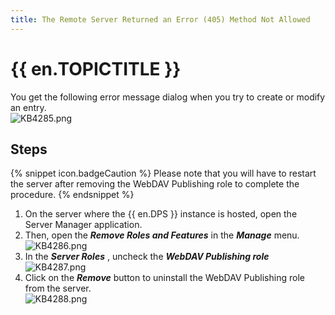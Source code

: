 ```yaml
---
title: The Remote Server Returned an Error (405) Method Not Allowed
---
```

# {{ en.TOPICTITLE }}
You get the following error message dialog when you try to create or modify an entry.  
![KB4285.png](/img/en/kb/KB4285.png)
## Steps
{% snippet icon.badgeCaution %}
Please note that you will have to restart the server after removing the WebDAV Publishing role to complete the procedure.
{% endsnippet %}  

1. On the server where the {{ en.DPS }} instance is hosted, open the Server Manager application.
1. Then, open the ***Remove Roles and Features*** in the ***Manage*** menu.  
![KB4286.png](/img/en/kb/KB4286.png)
1. In the ***Server Roles*** , uncheck the ***WebDAV Publishing role***  
![KB4287.png](/img/en/kb/KB4287.png)
1. Click on the ***Remove*** button to uninstall the WebDAV Publishing role from the server.  
![KB4288.png](/img/en/kb/KB4288.png)
